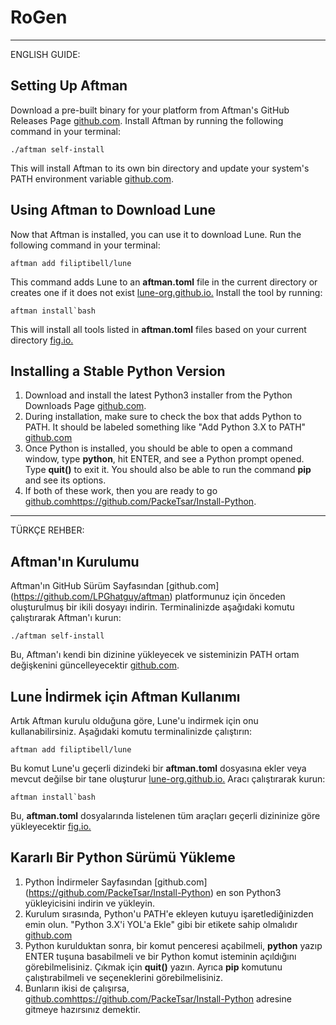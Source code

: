 # RoGen

---

ENGLISH GUIDE:

## Setting Up Aftman

Download a pre-built binary for your platform from Aftman's GitHub Releases Page [github.com](https://github.com/LPGhatguy/aftman).
Install Aftman by running the following command in your terminal:

    ./aftman self-install

This will install Aftman to its own bin directory and update your system's PATH environment variable [github.com](https://github.com/LPGhatguy/aftman).

## Using Aftman to Download Lune

Now that Aftman is installed, you can use it to download Lune. Run the following command in your terminal:

    aftman add filiptibell/lune

This command adds Lune to an **aftman.toml** file in the current directory or creates one if it does not exist [lune-org.github.io.](https://lune-org.github.io/docs/getting-started/1-installation) Install the tool by running:

    aftman install`bash
    
This will install all tools listed in **aftman.toml** files based on your current directory [fig.io.](https://fig.io/manual/aftman/install)

## Installing a Stable Python Version

1. Download and install the latest Python3 installer from the Python Downloads Page [github.com](https://github.com/PackeTsar/Install-Python).
2. During installation, make sure to check the box that adds Python to PATH. It should be labeled something like "Add Python 3.X to PATH" [github.com](https://github.com/PackeTsar/Install-Python)
3. Once Python is installed, you should be able to open a command window, type **python**, hit ENTER, and see a Python prompt opened. Type **quit()** to exit it. You should also be able to run the command **pip** and see its options.
4. If both of these work, then you are ready to go [github.com](https://github.com/PackeTsar/Install-Python)https://github.com/PackeTsar/Install-Python.

---

TÜRKÇE REHBER: 

## Aftman'ın Kurulumu

Aftman'ın GitHub Sürüm Sayfasından [github.com] (https://github.com/LPGhatguy/aftman) platformunuz için önceden oluşturulmuş bir ikili dosyayı indirin.
Terminalinizde aşağıdaki komutu çalıştırarak Aftman'ı kurun:

    ./aftman self-install

Bu, Aftman'ı kendi bin dizinine yükleyecek ve sisteminizin PATH ortam değişkenini güncelleyecektir [github.com](https://github.com/LPGhatguy/aftman).

## Lune İndirmek için Aftman Kullanımı

Artık Aftman kurulu olduğuna göre, Lune'u indirmek için onu kullanabilirsiniz. Aşağıdaki komutu terminalinizde çalıştırın:

    aftman add filiptibell/lune

Bu komut Lune'u geçerli dizindeki bir **aftman.toml** dosyasına ekler veya mevcut değilse bir tane oluşturur [lune-org.github.io.](https://lune-org.github.io/docs/getting-started/1-installation) Aracı çalıştırarak kurun:

    aftman install`bash
    
Bu, **aftman.toml** dosyalarında listelenen tüm araçları geçerli dizininize göre yükleyecektir [fig.io.](https://fig.io/manual/aftman/install)

## Kararlı Bir Python Sürümü Yükleme

1. Python İndirmeler Sayfasından [github.com] (https://github.com/PackeTsar/Install-Python) en son Python3 yükleyicisini indirin ve yükleyin.
2. Kurulum sırasında, Python'u PATH'e ekleyen kutuyu işaretlediğinizden emin olun. "Python 3.X'i YOL'a Ekle" gibi bir etikete sahip olmalıdır [github.com](https://github.com/PackeTsar/Install-Python)
3. Python kurulduktan sonra, bir komut penceresi açabilmeli, **python** yazıp ENTER tuşuna basabilmeli ve bir Python komut isteminin açıldığını görebilmelisiniz. Çıkmak için **quit()** yazın. Ayrıca **pip** komutunu çalıştırabilmeli ve seçeneklerini görebilmelisiniz.
4. Bunların ikisi de çalışırsa, [github.com](https://github.com/PackeTsar/Install-Python)https://github.com/PackeTsar/Install-Python adresine gitmeye hazırsınız demektir.

